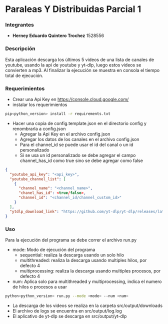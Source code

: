# Paraleas Y Distribuidas Parcial 1

### Integrantes
- **Herney Eduardo Quintero Trochez** 1528556

### Descripción
Esta aplicación descarga los últimos 5 videos de una lista de canales de youtube, usando la api de youtube y yt-dlp,
luego estos videos se convierten a mp3.
Al finalizar la ejecución se muestra en consola el tiempo total de ejecución.

### Requerimientos
- Crear una Api Key en https://console.cloud.google.com/
- instalar los requerimientos 
```bash
pip<python_version> install -r requirements.txt
```
- Hacer una copia de config.template.json en el directorio config y renombrarla a config.json
  - Agregar la Api Key en el archivo config.json
  - Agregar los datos de los canales en el archivo config.json
  - Para el channel_id se puede usar el id del canal o un id personalizado
  - Si se usa un id personalizado se debe agregar el campo channel_has_id como true sino se debe agregar como false
```json
{
  "youtube_api_key": "<api_key>",
  "youtube_channel_list": [
    {
      "channel_name": "<channel_name>",
      "chanel_has_id": <true/false>,
      "channel_id": "<channel_id/channel_custom_id>"
    }
  ],
  "ytdlp_download_link": "https://github.com/yt-dlp/yt-dlp/releases/latest/download/yt-dlp"
}
```
### Uso
Para la ejecución del programa se debe correr el archivo run.py
- mode: Modo de ejecución del programa
    - sequential: realiza la descarga usando un solo hilo
    - multithreaded: realiza la descarga usando multiples hilos, por defecto 4
    - multiprocessing: realiza la descarga usando multiples procesos, por defecto 4
- num: Aplica solo para multithreaded y multiprocessing, indica el numero de hilos o procesos a usar
```bash
python<python_version> run.py --mode <mode> --num <num>
```

- La descarga de los videos se realiza en la carpeta src/output/downloads
- El archivo de logs se encuentra en src/output/log.log
- El aplicativo de yt-dlp se descarga en src/output/yt-dlp